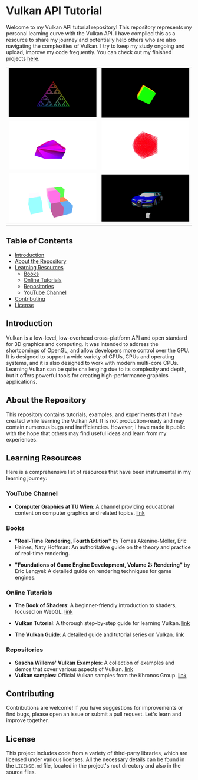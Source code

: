 # Vulkan API Tutorial

Welcome to my Vulkan API tutorial repository! This repository represents my personal learning curve with the Vulkan API. I have compiled this as a resource to share my journey and potentially help others who are also navigating the complexities of Vulkan. I try to keep my study ongoing and upload, improve my code frequently. You can check out my finished projects [here](https://github.com/szabo-krisztian/VkTutorial/tree/master/code/finished-projects).

<p align="center">
  <table style="border-collapse: collapse;">
    <tr>
      <td>
        <a href="https://github.com/szabo-krisztian/VkTutorial/tree/master/code/finished-projects/sierpinski-triangle" target="_blank">
          <img src="https://github.com/szabo-krisztian/VkTutorial/blob/master/images/fractal_new.png?raw=true" width="350" alt="Fractal"/>
        </a>
      </td>
      <td>
        <a href="https://github.com/szabo-krisztian/VkTutorial/tree/master/code/finished-projects/rotating-cube" target="_blank">
          <img src="https://github.com/szabo-krisztian/VkTutorial/blob/master/images/spinning_cube.gif" width="350" alt="Spinning Cube"/>
        </a>
      </td>
    </tr>
    <tr>
      <td>
        <a href="https://github.com/szabo-krisztian/VkTutorial/tree/master/code/finished-projects/mesh-shooter" target="_blank">
          <img src="https://github.com/szabo-krisztian/VkTutorial/blob/master/images/mesh_shooter.gif" width="350" alt="Mesh Shooter"/>
        </a>
      </td>
      <td>
        <a href="https://github.com/szabo-krisztian/VkTutorial/tree/master/code/finished-projects/mesh-division" target="_blank">
          <img src="https://github.com/szabo-krisztian/VkTutorial/blob/master/images/icosahedron.gif" width="350" alt="Icosahedron"/>
        </a>
      </td>
    </tr>
    <tr>
      <td>
        <a href="https://github.com/szabo-krisztian/VkTutorial/tree/master/code/finished-projects/cube-builder" target="_blank">
          <img src="https://github.com/szabo-krisztian/VkTutorial/blob/master/images/cube_builder.gif" width="350" alt="Cube Builder"/>
        </a>
      </td>
      <td>
        <a href="https://github.com/szabo-krisztian/VkTutorial/tree/master/code/finished-projects/model-loading" target="_blank">
          <img src="https://github.com/szabo-krisztian/VkTutorial/blob/master/images/bugatti.gif" width="350" alt="Bugatti"/>
        </a>
      </td>
    </tr>
  </table>
</p>

## Table of Contents
- [Introduction](#introduction)
- [About the Repository](#about-the-repository)
- [Learning Resources](#learning-resources)
  - [Books](#books)
  - [Online Tutorials](#online-tutorials)
  - [Repositories](#repositories)
  - [YouTube Channel](#youtube-channel)
- [Contributing](#contributing)
- [License](#license)

## Introduction

Vulkan is a low-level, low-overhead cross-platform API and open standard for 3D graphics and computing. It was intended to address the shortcomings of OpenGL, and allow developers more control over the GPU. It is designed to support a wide variety of GPUs, CPUs and operating systems, and it is also designed to work with modern multi-core CPUs. Learning Vulkan can be quite challenging due to its complexity and depth, but it offers powerful tools for creating high-performance graphics applications. 

## About the Repository

This repository contains tutorials, examples, and experiments that I have created while learning the Vulkan API. It is not production-ready and may contain numerous bugs and inefficiencies. However, I have made it public with the hope that others may find useful ideas and learn from my experiences.

## Learning Resources

Here is a comprehensive list of resources that have been instrumental in my learning journey:

### YouTube Channel
- **Computer Graphics at TU Wien**: A channel providing educational content on computer graphics and related topics. [link](https://www.youtube.com/@cgtuwien)

### Books
- **"Real-Time Rendering, Fourth Edition"** by Tomas Akenine-Möller, Eric Haines, Naty Hoffman: An authoritative guide on the theory and practice of real-time rendering.

- **"Foundations of Game Engine Development, Volume 2: Rendering"** by Eric Lengyel: A detailed guide on rendering techniques for game engines.

### Online Tutorials
- **The Book of Shaders**: A beginner-friendly introduction to shaders, focused on WebGL. [link](https://thebookofshaders.com/)

- **Vulkan Tutorial**: A thorough step-by-step guide for learning Vulkan. [link](https://vulkan-tutorial.com/)

- **The Vulkan Guide**: A detailed guide and tutorial series on Vulkan. [link](https://vkguide.dev/)

### Repositories
- **Sascha Willems' Vulkan Examples**: A collection of examples and demos that cover various aspects of Vulkan. [link](https://github.com/SaschaWillems/Vulkan)
- **Vulkan samples**: Official Vulkan samples from the Khronos Group. [link](https://github.com/KhronosGroup/Vulkan-Samples)

## Contributing

Contributions are welcome! If you have suggestions for improvements or find bugs, please open an issue or submit a pull request. Let's learn and improve together.

## License

This project includes code from a variety of third-party libraries, which are licensed under various licenses. All the necessary details can be found in the `LICENSE.md` file, located in the project's root directory and also in the source files.
